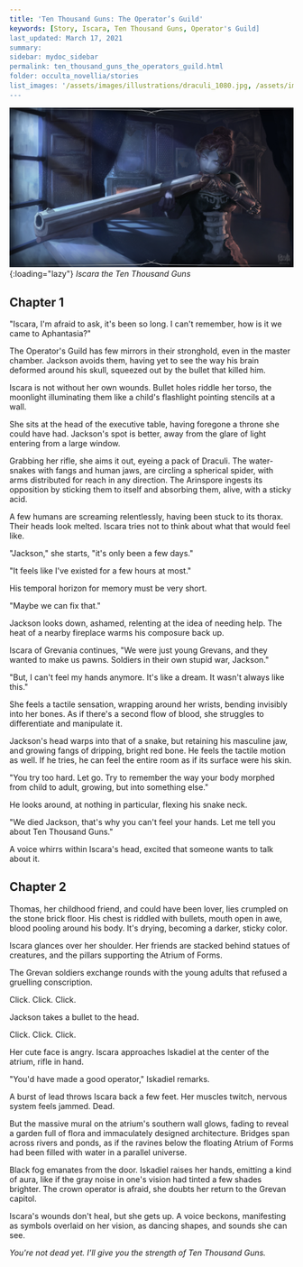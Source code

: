 ```yaml
---
title: 'Ten Thousand Guns: The Operator’s Guild'
keywords: [Story, Iscara, Ten Thousand Guns, Operator's Guild]
last_updated: March 17, 2021
summary: 
sidebar: mydoc_sidebar
permalink: ten_thousand_guns_the_operators_guild.html
folder: occulta_novellia/stories
list_images: '/assets/images/illustrations/draculi_1080.jpg, /assets/images/illustrations/laurence_the_duelist_1080.jpg,/assets/images/illustrations/iscara_the_ten_thousand_guns_1080.jpg,/assets/images/illustrations/alpha_draculi_1080.jpg'
---
```


![Iscara the Ten Thousand Guns](/assets/images/illustrations/iscara_the_ten_thousand_guns_1080.jpg){:loading="lazy"}
*Iscara the Ten Thousand Guns*

## Chapter 1

"Iscara, I'm afraid to ask, it's been so long. I can't remember, how is it we came to Aphantasia?"

The Operator's Guild has few mirrors in their stronghold, even in the master chamber.
Jackson avoids them, having yet to see the way his brain deformed around his skull,
squeezed out by the bullet that killed him.

Iscara is not without her own wounds. Bullet holes riddle her torso, the moonlight illuminating them like
a child's flashlight pointing stencils at a wall.

She sits at the head of the executive table, having foregone a throne she could have had.
Jackson's spot is better, away from the glare of light entering from a large window.

Grabbing her rifle, she aims it out, eyeing a pack of Draculi. The water-snakes with fangs and human jaws,
are circling a spherical spider, with arms distributed for reach in any direction. The Arinspore ingests its
opposition by sticking them to itself and absorbing them, alive, with a sticky acid.

A few humans are screaming relentlessly, having been stuck to its thorax. Their heads look melted.
Iscara tries not to think about what that would feel like.

"Jackson," she starts, "it's only been a few days."

"It feels like I've existed for a few hours at most."

His temporal horizon for memory must be very short.

"Maybe we can fix that."

Jackson looks down, ashamed, relenting at the idea of needing help. The heat of a nearby fireplace warms his composure back up.

Iscara of Grevania continues, "We were just young Grevans, and they wanted to make us pawns. Soldiers in their own stupid war, Jackson."

"But, I can't feel my hands anymore. It's like a dream. It wasn't always like this."

She feels a tactile sensation, wrapping around her wrists, bending invisibly into her bones.
As if there's a second flow of blood, she struggles to differentiate and manipulate it.

Jackson's head warps into that of a snake, but retaining his masculine jaw, and growing fangs of dripping, bright red bone.
He feels the tactile motion as well. If he tries, he can feel the entire room as if its surface were his skin.

"You try too hard. Let go. Try to remember the way your body morphed from child to adult, growing, but into something else."

He looks around, at nothing in particular, flexing his snake neck.

"We died Jackson, that's why you can't feel your hands. Let me tell you about Ten Thousand Guns."

A voice whirrs within Iscara's head, excited that someone wants to talk about it.

## Chapter 2

Thomas, her childhood friend, and could have been lover, lies crumpled on the stone brick floor.
His chest is riddled with bullets, mouth open in awe, blood pooling around his body.
It's drying, becoming a darker, sticky color.

Iscara glances over her shoulder. Her friends are stacked behind statues of creatures, and the pillars supporting
the Atrium of Forms.

The Grevan soldiers exchange rounds with the young adults that refused a gruelling conscription.

Click. Click. Click.

Jackson takes a bullet to the head.

Click. Click. Click.

Her cute face is angry. Iscara approaches Iskadiel at the center of the atrium, rifle in hand.

"You'd have made a good operator," Iskadiel remarks.

A burst of lead throws Iscara back a few feet. Her muscles twitch, nervous system feels jammed. Dead.

But the massive mural on the atrium's southern wall glows, fading to reveal a garden full of flora and
immaculately designed architecture. Bridges span across rivers and ponds, as if the ravines below
the floating Atrium of Forms had been filled with water in a parallel universe.

Black fog emanates from the door. Iskadiel raises her hands, emitting a kind of aura, like if the gray noise in
one's vision had tinted a few shades brighter. The crown operator is afraid, she doubts her return to the Grevan capitol.

Iscara's wounds don't heal, but she gets up. A voice beckons, manifesting as symbols overlaid on her vision, as dancing shapes, and sounds she can see.

*You're not dead yet. I'll give you the strength of Ten Thousand Guns.*
